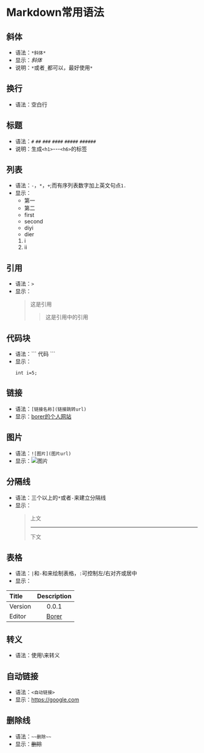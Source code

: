# Markdown常用语法


<!--more-->
## 斜体
- 语法：`*斜体*`
- 显示：*斜体*
- 说明：`*`或者`_`都可以，最好使用`*`

## 换行
- 语法：空白行

## 标题
- 语法：`#` `##` `###` `####` `#####` `######`
- 说明：生成`<h1>`---`<h6>`的标签

## 列表
- 语法：`-`，`*`，`+`;而有序列表数字加上英文句点`1.`
- 显示：
    - 第一
    - 第二
    * first
    * second
    + diyi
    + dier
    1. i
    2. ii

## 引用
- 语法：`>`
- 显示：
    > 这是引用
    >   > 这是引用中的引用

## 代码块
- 语法：\`\`\` 代码 \`\`\`
- 显示：
    ```
    int i=5;
    ```

## 链接
- 语法：`[链接名称](链接跳转url)`
- 显示：[borer的个人网站](https://janu-yieg.github.io/)

## 图片
- 语法：`![图片](图片url)`
- 显示：![图片](https://img.maocdn.cn/img/2021/06/07/728908.jpg)

## 分隔线
- 语法：三个以上的`*`或者`-`来建立分隔线
- 显示：
    > 上文
    > ****************
    > 下文

## 表格
- 语法：`|`和`-`和来绘制表格，`:`可控制左/右对齐或居中
- 显示：

| Title | Description |
| :------ | :--------------------------------: |
| Version | 0.0.1 |
| Editor | [Borer](https://janu-yieg.github.io) |

## 转义
- 语法：使用\\来转义

## 自动链接
- 语法：`<自动链接>`
- 显示：<https://google.com>

## 删除线
- 语法：`~~删除~~`
- 显示：~~删除~~

